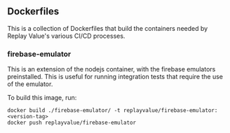 ## Dockerfiles

This is a collection of Dockerfiles that build the containers needed by Replay Value's various CI/CD processes.

### firebase-emulator

This is an extension of the nodejs container, with the firebase emulators preinstalled. This is useful for running integration tests that require the use of the emulator.

To build this image, run:

    docker build ./firebase-emulator/ -t replayvalue/firebase-emulator:<version-tag>
    docker push replayvalue/firebase-emulator
